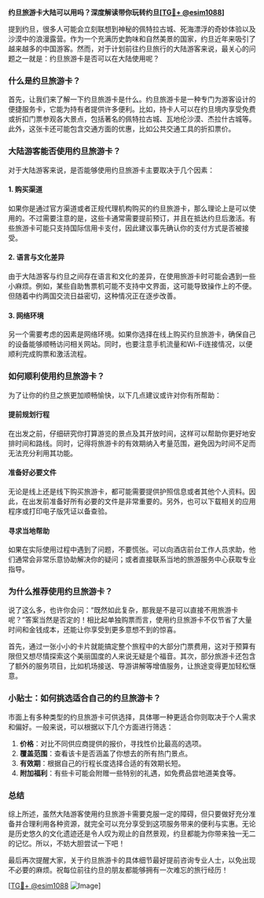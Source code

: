 **约旦旅游卡大陆可以用吗？深度解读带你玩转约旦[[TG💪+ @esim1088](https://t.me/s/esim1088)]**

提到约旦，很多人可能会立刻联想到神秘的佩特拉古城、死海漂浮的奇妙体验以及沙漠中的浪漫露营。作为一个充满历史韵味和自然美景的国家，约旦近年来吸引了越来越多的中国游客。然而，对于计划前往约旦旅行的大陆游客来说，最关心的问题之一就是：约旦旅游卡是否可以在大陆使用呢？

### 什么是约旦旅游卡？

首先，让我们来了解一下约旦旅游卡是什么。约旦旅游卡是一种专门为游客设计的便捷服务卡，它能为持有者提供许多便利。比如，持卡人可以在约旦境内享受免费或折扣门票参观各大景点，包括著名的佩特拉古城、瓦地伦沙漠、杰拉什古城等。此外，这张卡还可能包含交通方面的优惠，比如公共交通工具的折扣票价。

### 大陆游客能否使用约旦旅游卡？

对于大陆游客来说，是否能够使用约旦旅游卡主要取决于几个因素：

#### 1. **购买渠道**
如果你是通过官方渠道或者正规代理机构购买的约旦旅游卡，那么理论上是可以使用的。不过需要注意的是，这些卡通常需要提前预订，并且在抵达约旦后激活。有些旅游卡可能只支持国际信用卡支付，因此建议事先确认你的支付方式是否被接受。

#### 2. **语言与文化差异**
由于大陆游客与约旦之间存在语言和文化的差异，在使用旅游卡时可能会遇到一些小麻烦。例如，某些自助售票机可能不支持中文界面，这可能导致操作上的不便。但随着中约两国交流日益密切，这种情况正在逐步改善。

#### 3. **网络环境**
另一个需要考虑的因素是网络环境。如果你选择在线上购买约旦旅游卡，确保自己的设备能够顺畅访问相关网站。同时，也要注意手机流量和Wi-Fi连接情况，以便顺利完成购票和激活流程。

### 如何顺利使用约旦旅游卡？

为了让你的约旦之旅更加顺畅愉快，以下几点建议或许对你有所帮助：

#### 提前规划行程
在出发之前，仔细研究你打算游览的景点及其开放时间，这样可以帮助你更好地安排时间和路线。同时，记得将旅游卡的有效期纳入考量范围，避免因为时间不足而无法充分利用其功能。

#### 准备好必要文件
无论是线上还是线下购买旅游卡，都可能需要提供护照信息或者其他个人资料。因此，在出发前准备好所有必要的文件是非常重要的。另外，也可以下载相关的应用程序或打印电子版凭证以备查验。

#### 寻求当地帮助
如果在实际使用过程中遇到了问题，不要慌张。可以向酒店前台工作人员求助，他们通常会非常乐意协助解决你的疑问；或者直接联系当地的旅游服务中心获取专业指导。

### 为什么推荐使用约旦旅游卡？

说了这么多，也许你会问：“既然如此复杂，那我是不是可以直接不用旅游卡呢？”答案当然是否定的！相比起单独购票而言，使用约旦旅游卡不仅节省了大量时间和金钱成本，还能让你享受到更多意想不到的惊喜。

首先，通过一张小小的卡片就能搞定整个旅程中的大部分门票费用，这对于预算有限但又想尽情探索这个美丽国度的人来说无疑是个福音。其次，部分旅游卡还包含了额外的服务项目，比如机场接送、导游讲解等增值服务，让旅途变得更加轻松惬意。

### 小贴士：如何挑选适合自己的约旦旅游卡？

市面上有多种类型的约旦旅游卡可供选择，具体哪一种更适合你则取决于个人需求和偏好。一般来说，可以根据以下几个方面进行筛选：

1. **价格**：对比不同供应商提供的报价，寻找性价比最高的选项。
2. **覆盖范围**：查看该卡是否涵盖了你想去的所有热门景点。
3. **有效期**：根据自己的行程长度选择合适的有效期长短。
4. **附加福利**：有些卡可能会附赠一些特别的礼遇，如免费品尝地道美食等。

### 总结

综上所述，虽然大陆游客使用约旦旅游卡需要克服一定的障碍，但只要做好充分准备并合理利用各种资源，就完全可以充分享受到这项服务带来的便利与实惠。无论是历史悠久的文化遗迹还是令人叹为观止的自然景观，约旦都能为你带来独一无二的记忆。所以，不妨大胆尝试一下吧！

最后再次提醒大家，关于约旦旅游卡的具体细节最好提前咨询专业人士，以免出现不必要的麻烦。祝每位前往约旦的朋友都能够拥有一次难忘的旅行经历！

[[TG💪+ @esim1088](https://t.me/s/esim1088) ![Image](https://i.postimg.cc/4NQfJmqS/Snipaste-2025-05-13-00-14-12.png)]